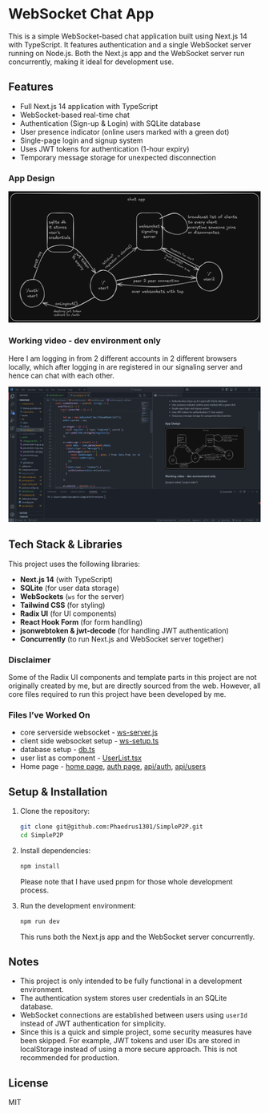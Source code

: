 # WebSocket Chat App

This is a simple WebSocket-based chat application built using Next.js 14 with TypeScript. It features authentication and a single WebSocket server running on Node.js. Both the Next.js app and the WebSocket server run concurrently, making it ideal for development use.

## Features
- Full Next.js 14 application with TypeScript
- WebSocket-based real-time chat
- Authentication (Sign-up & Login) with SQLite database
- User presence indicator (online users marked with a green dot)
- Single-page login and signup system
- Uses JWT tokens for authentication (1-hour expiry)
- Temporary message storage for unexpected disconnection

### App Design
![architechture](public/chatapp-architechture.png "Architechture")

### Working video - dev environment only
Here I am logging in from 2 different accounts in 2 different browsers locally, which after logging in are registered in our signaling server and hence can chat with each other.

![project video](public/video-showing-app.gif "project video")

## Tech Stack & Libraries
This project uses the following libraries:

- **Next.js 14** (with TypeScript)
- **SQLite** (for user data storage)
- **WebSockets** (`ws` for the server)
- **Tailwind CSS** (for styling)
- **Radix UI** (for UI components)
- **React Hook Form** (for form handling)
- **jsonwebtoken & jwt-decode** (for handling JWT authentication)
- **Concurrently** (to run Next.js and WebSocket server together)

### Disclaimer
Some of the Radix UI components and template parts in this project are not originally created by me, but are directly sourced from the web. However, all core files required to run this project have been developed by me.

### Files I’ve Worked On
- core serverside websocket - [ws-server.js](ws-server.js)
- client side websocket setup - [ws-setup.ts](lib\ws-setup.ts)
- database setup - [db.ts](lib\db.ts)
- user list as component - [UserList.tsx](components\UserList.tsx)
- Home page - [home page](app\page.tsx), [auth page](app\auth\page.tsx), [api/auth](app\api\auth\route.ts), [api/users](app\api\users\route.ts)


## Setup & Installation

1. Clone the repository:
   ```sh
   git clone git@github.com:Phaedrus1301/SimpleP2P.git
   cd SimpleP2P
   ```

2. Install dependencies:
   ```sh
   npm install
   ```
   Please note that I have used pnpm for those whole development process.

3. Run the development environment:
   ```sh
   npm run dev
   ```
   This runs both the Next.js app and the WebSocket server concurrently.

## Notes
- This project is only intended to be fully functional in a development environment.
- The authentication system stores user credentials in an SQLite database.
- WebSocket connections are established between users using `userId` instead of JWT authentication for simplicity.
- Since this is a quick and simple project, some security measures have been skipped. For example, JWT tokens and user IDs are stored in localStorage instead of using a more secure approach. This is not recommended for production.

## License
MIT

